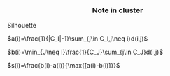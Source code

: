 <center>
    <h3>
        Note in cluster
    </h3>
</center>

Silhouette

$a(i)=\frac{1}{|C_I|-1}\sum_{j\in C_I,j\neq i}d(i,j)$

$b(i)=\min_{J\neq I}\frac{1}{C_J}\sum_{j\in C_J}d(i,j)$

$s(i)=\frac{b(i)-a(i)}{\max{[a(i)-b(i)]}}$

